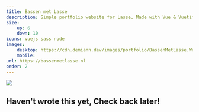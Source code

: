 ```yaml
---
title: Bassen met Lasse
description: Simple portfolio website for Lasse, Made with Vue & Vuetify and a Express/NodeJS backend.
size:
    up: 6
    down: 10
icons: vuejs sass node
images:
    desktop: https://cdn.demiann.dev/images/portfolio/BassenMetLasse.WebP
    mobile:
url: https://bassenmetlasse.nl
order: 2
---
```


<div class="d-flex justify-center align-center">
<img src="https://cdn.demiann.dev/images/portfolio/BassenMetLasse.WebP" class="col-12">
</div>

<div class="col-10 mx-auto">

## Haven't wrote this yet, Check back later!

</div>
